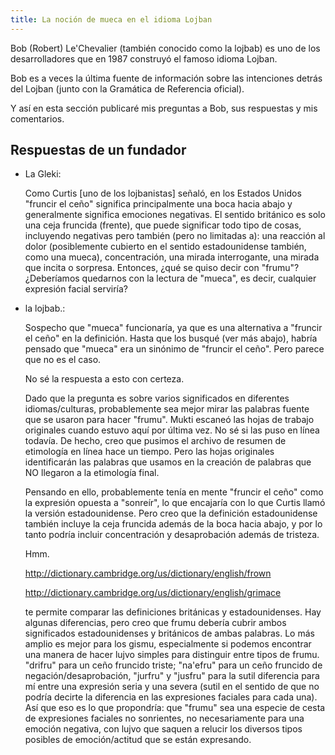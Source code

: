 ```yaml
---
title: La noción de mueca en el idioma Lojban
---
```


<div class="lojbo simple_blockquotes"></div>

Bob (Robert) Le'Chevalier (también conocido como la lojbab) es uno de los desarrolladores que en 1987 construyó el famoso idioma Lojban.

Bob es a veces la última fuente de información sobre las intenciones detrás del Lojban (junto con la Gramática de Referencia oficial).

Y así en esta sección publicaré mis preguntas a Bob, sus respuestas y mis comentarios.
## Respuestas de un fundador
* La Gleki:

	Como Curtis [uno de los lojbanistas] señaló, en los Estados Unidos "fruncir el ceño" significa principalmente una boca hacia abajo y generalmente significa emociones negativas. El sentido británico es solo una ceja fruncida (frente), que puede significar todo tipo de cosas, incluyendo negativas pero también (pero no limitadas a): una reacción al dolor (posiblemente cubierto en el sentido estadounidense también, como una mueca), concentración, una mirada interrogante, una mirada que incita o sorpresa. Entonces, ¿qué se quiso decir con "frumu"? ¿Deberíamos quedarnos con la lectura de "mueca", es decir, cualquier expresión facial serviría?
* la lojbab.:

	Sospecho que "mueca" funcionaría, ya que es una alternativa a "fruncir el ceño" en la definición. Hasta que los busqué (ver más abajo), habría pensado que "mueca" era un sinónimo de "fruncir el ceño". Pero parece que no es el caso.
	
	No sé la respuesta a esto con certeza.
	
	Dado que la pregunta es sobre varios significados en diferentes idiomas/culturas, probablemente sea mejor mirar las palabras fuente que se usaron para hacer "frumu". Mukti escaneó las hojas de trabajo originales cuando estuvo aquí por última vez. No sé si las puso en línea todavía. De hecho, creo que pusimos el archivo de resumen de etimología en línea hace un tiempo. Pero las hojas originales identificarán las palabras que usamos en la creación de palabras que NO llegaron a la etimología final.
	
	Pensando en ello, probablemente tenía en mente "fruncir el ceño" como la expresión opuesta a "sonreír", lo que encajaría con lo que Curtis llamó la versión estadounidense. Pero creo que la definición estadounidense también incluye la ceja fruncida además de la boca hacia abajo, y por lo tanto podría incluir concentración y desaprobación además de tristeza.
	
	Hmm.
	
	http://dictionary.cambridge.org/us/dictionary/english/frown

	http://dictionary.cambridge.org/us/dictionary/english/grimace

	te permite comparar las definiciones británicas y estadounidenses. Hay algunas diferencias, pero creo que frumu debería cubrir ambos significados estadounidenses y británicos de ambas palabras.
	Lo más amplio es mejor para los gismu, especialmente si podemos encontrar una manera de hacer lujvo simples para distinguir entre tipos de frumu. "drifru" para un ceño fruncido triste; "na'efru" para un ceño fruncido de negación/desaprobación, "jurfru" y "jusfru" para la sutil diferencia para mí entre una expresión seria y una severa (sutil en el sentido de que no podría decirte la diferencia en las expresiones faciales para cada una). Así que eso es lo que propondría: que "frumu" sea una especie de cesta de expresiones faciales no sonrientes, no necesariamente para una emoción negativa, con lujvo que saquen a relucir los diversos tipos posibles de emoción/actitud que se están expresando.